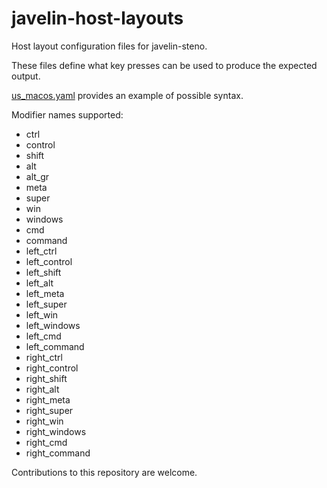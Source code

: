 # javelin-host-layouts

Host layout configuration files for javelin-steno.

These files define what key presses can be used to produce the expected output.

[us_macos.yaml](us_macos.yaml) provides an example of possible syntax.

Modifier names supported:

- ctrl
- control
- shift
- alt
- alt_gr
- meta
- super
- win
- windows
- cmd
- command
- left_ctrl
- left_control
- left_shift
- left_alt
- left_meta
- left_super
- left_win
- left_windows
- left_cmd
- left_command
- right_ctrl
- right_control
- right_shift
- right_alt
- right_meta
- right_super
- right_win
- right_windows
- right_cmd
- right_command

Contributions to this repository are welcome.
